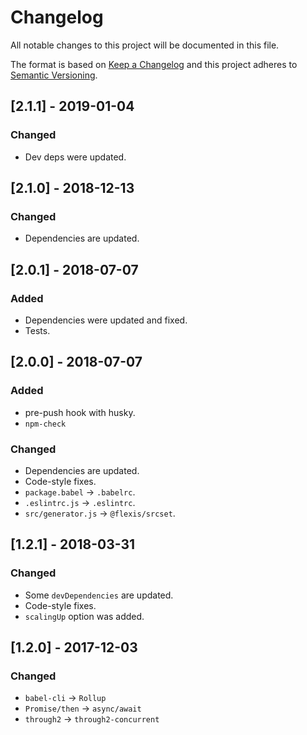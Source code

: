 # Changelog

All notable changes to this project will be documented in this file.

The format is based on [Keep a Changelog](http://keepachangelog.com/en/1.0.0/)
and this project adheres to [Semantic Versioning](http://semver.org/spec/v2.0.0.html).

## [2.1.1] - 2019-01-04
### Changed
- Dev deps were updated.

## [2.1.0] - 2018-12-13
### Changed
- Dependencies are updated.

## [2.0.1] - 2018-07-07
### Added
- Dependencies were updated and fixed.
- Tests.

## [2.0.0] - 2018-07-07
### Added
- pre-push hook with husky.
- `npm-check`

### Changed
- Dependencies are updated.
- Code-style fixes.
- `package.babel` -> `.babelrc`.
- `.eslintrc.js` -> `.eslintrc`.
- `src/generator.js` -> `@flexis/srcset`.

## [1.2.1] - 2018-03-31
### Changed
- Some `devDependencies` are updated.
- Code-style fixes.
- `scalingUp` option was added.

## [1.2.0] - 2017-12-03
### Changed
- `babel-cli` -> `Rollup`
- `Promise/then` -> `async/await`
- `through2` -> `through2-concurrent`
